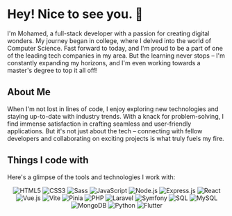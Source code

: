 # Hey! Nice to see you. 👋

I'm Mohamed, a full-stack developer with a passion for creating digital wonders. My journey began in college, where I delved into the world of Computer Science. Fast forward to today, and I'm proud to be a part of one of the leading tech companies in my area. But the learning never stops – I'm constantly expanding my horizons, and I'm even working towards a master's degree to top it all off!

## About Me

When I'm not lost in lines of code, I enjoy exploring new technologies and staying up-to-date with industry trends. With a knack for problem-solving, I find immense satisfaction in crafting seamless and user-friendly applications. But it's not just about the tech – connecting with fellow developers and collaborating on exciting projects is what truly fuels my fire.

## Things I code with

Here's a glimpse of the tools and technologies I work with:

<p align="center">
  <img src="https://img.icons8.com/color/48/000000/html-5.png" alt="HTML5" />
  <img src="https://img.icons8.com/color/48/000000/css3.png" alt="CSS3" />
  <img src="https://img.icons8.com/color/48/000000/sass.png" alt="Sass" />
  <img src="https://img.icons8.com/color/48/000000/javascript.png" alt="JavaScript" />
  <img src="https://img.icons8.com/color/48/000000/nodejs.png" alt="Node.js" />
  <img src="https://img.icons8.com/color/48/000000/express.png" alt="Express.js" />
  <img src="https://img.icons8.com/color/48/000000/react-native.png" alt="React" />
  <img src="https://img.icons8.com/color/48/000000/vue-js.png" alt="Vue.js" />
  <img src="https://img.icons8.com/color/48/000000/vite.png" alt="Vite" />
  <img src="https://img.icons8.com/color/48/000000/pinia.png" alt="Pinia" />
  <img src="https://img.icons8.com/color/48/000000/php.png" alt="PHP" />
  <img src="https://img.icons8.com/color/48/000000/laravel.png" alt="Laravel" />
  <img src="https://img.icons8.com/color/48/000000/symfony.png" alt="Symfony" />
  <img src="https://img.icons8.com/color/48/000000/sql.png" alt="SQL" />
  <img src="https://img.icons8.com/color/48/000000/mysql.png" alt="MySQL" />
  <img src="https://img.icons8.com/color/48/000000/mongodb.png" alt="MongoDB" />
  <img src="https://img.icons8.com/color/48/000000/python.png" alt="Python" />
  <img src="https://img.icons8.com/color/48/000000/flutter.png" alt="Flutter" />
</p>



